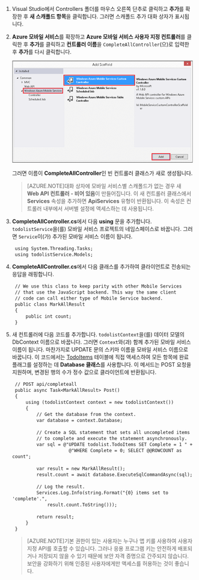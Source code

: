 

1. Visual Studio에서 Controllers 폴더를 마우스 오른쪽 단추로 클릭하고 **추가**를 확장한 후 **새 스캐폴드 항목**을 클릭합니다. 그러면 스캐폴드 추가 대화 상자가 표시됩니다.

2. **Azure 모바일 서비스**를 확장하고 **Azure 모바일 서비스 사용자 지정 컨트롤러**를 클릭한 후 **추가**를 클릭하고 **컨트롤러 이름**을 `CompleteAllController`(으)로 입력한 후 **추가**를 다시 클릭합니다.

	![Web API 스캐폴드 추가 대화 상자](./media/mobile-services-dotnet-backend-create-custom-api/add-custom-api-controller.png)

	그러면 이름이 **CompleteAllController**인 빈 컨트롤러 클래스가 새로 생성됩니다.

	>[AZURE.NOTE]대화 상자에 모바일 서비스별 스캐폴드가 없는 경우 새 **Web API 컨트롤러 - 비어 있음**이 만들어집니다. 이 새 컨트롤러 클래스에서 **Services** 속성을 추가하면 **ApiServices** 유형이 반환됩니다. 이 속성은 컨트롤러 내부에서 서버별 설정에 액세스하는 데 사용됩니다.

3. **CompleteAllController.cs**에서 다음 **using** 문을 추가합니다. `todolistService`을(를) 모바일 서비스 프로젝트의 네임스페이스로 바꿉니다. 그러면 `Service`이(가) 추가된 모바일 서비스 이름이 됩니다.

		using System.Threading.Tasks;
		using todolistService.Models;

4. **CompleteAllController.cs**에서 다음 클래스를 추가하여 클라이언트로 전송되는 응답을 래핑합니다.

        // We use this class to keep parity with other Mobile Services
        // that use the JavaScript backend. This way the same client
        // code can call either type of Mobile Service backend.
        public class MarkAllResult
        {
            public int count;
        }

5. 새 컨트롤러에 다음 코드를 추가합니다. `todolistContext`을(를) 데이터 모델의 DbContext 이름으로 바꿉니다. 그러면 `Context`와(과) 함께 추가된 모바일 서비스 이름이 됩니다. 마찬가지로 UPDATE 문의 스키마 이름을 모바일 서비스 이름으로 바꿉니다. 이 코드에서는 [TodoItems](http://msdn.microsoft.com/library/system.data.entity.database.aspx) 테이블에 직접 액세스하여 모든 항목에 완료 플래그를 설정하는 데 **Database 클래스**를 사용합니다. 이 메서드는 POST 요청을 지원하며, 변경된 행의 수가 정수 값으로 클라이언트에 반환됩니다.


	    // POST api/completeall
        public async Task<MarkAllResult> Post()
        {
            using (todolistContext context = new todolistContext())
            {
                // Get the database from the context.
                var database = context.Database;

                // Create a SQL statement that sets all uncompleted items
                // to complete and execute the statement asynchronously.
                var sql = @"UPDATE todolist.TodoItems SET Complete = 1 " +
                            @"WHERE Complete = 0; SELECT @@ROWCOUNT as count";

                var result = new MarkAllResult();
                result.count = await database.ExecuteSqlCommandAsync(sql);

                // Log the result.
                Services.Log.Info(string.Format("{0} items set to 'complete'.",
                    result.count.ToString()));

                return result;
            }
        }

	> [AZURE.NOTE]기본 권한이 있는 사용자는 누구나 앱 키를 사용하여 사용자 지정 API를 호출할 수 있습니다. 그러나 응용 프로그램 키는 안전하게 배포되거나 저장되지 않을 수 있기 때문에 보안 자격 증명으로 간주되지 않습니다. 보안을 강화하기 위해 인증된 사용자에게만 액세스를 허용하는 것이 좋습니다.

<!---HONumber=July15_HO2-->